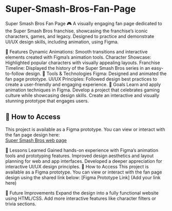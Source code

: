 # Super-Smash-Bros-Fan-Page
Super Smash Bros Fan Page 🎮
A visually engaging fan page dedicated to the Super Smash Bros franchise, showcasing the franchise’s iconic characters, games, and legacy. Designed to practice and demonstrate UI/UX design skills, including animation, using Figma.

🚀 Features
Dynamic Animations: Smooth transitions and interactive elements created with Figma’s animation tools.
Character Showcase: Highlighted popular characters with visually appealing layouts.
Franchise Timeline: Displayed the history of the Super Smash Bros series in an easy-to-follow design.
📐 Tools & Technologies
Figma: Designed and animated the fan page prototype.
UI/UX Principles: Followed design best practices to create a user-friendly and engaging experience.
🎯 Goals
Learn and apply animation techniques in Figma.
Develop a project that celebrates gaming culture while showcasing design skills.
Create an interactive and visually stunning prototype that engages users.

## 📌 How to Access  
This project is available as a Figma prototype. You can view or interact with the fan page design here:  
[Super Smash Bros web page](https://www.figma.com/proto/JjCazp9fsOGJ86AElL3qcA/Super-Smash-Bros-Fan-Website?node-id=1-2&starting-point-node-id=1%3A2)  

📖 Lessons Learned
Gained hands-on experience with Figma’s animation tools and prototyping features.
Improved design aesthetics and layout planning for web and app interfaces.
Developed a deeper appreciation for interactive UI/UX design principles.
📌 How to Access
This project is available as a Figma prototype. You can view or interact with the fan page design using the shared link below:
[Figma Prototype Link] (Add your link here)

🌟 Future Improvements
Expand the design into a fully functional website using HTML/CSS.
Add more interactive features like character filters or trivia sections.


